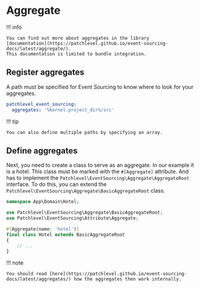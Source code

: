 # Aggregate

!!! info

    You can find out more about aggregates in the library 
    [documentation](https://patchlevel.github.io/event-sourcing-docs/latest/aggregate/). 
    This documentation is limited to bundle integration.

## Register aggregates

A path must be specified for Event Sourcing to know where to look for your aggregates.

```yaml
patchlevel_event_sourcing:
  aggregates: '%kernel.project_dir%/src'
```

!!! tip

    You can also define multiple paths by specifying an array.

## Define aggregates

Next, you need to create a class to serve as an aggregate. 
In our example it is a hotel. 
This class must be marked with the `#[Aggregate]` attribute.
And has to implement the `Patchlevel\EventSourcing\Aggregate\AggregateRoot` interface.
To do this, you can extend the `Patchlevel\EventSourcing\Aggregate\BasicAggregateRoot` class.

```php
namespace App\Domain\Hotel;

use Patchlevel\EventSourcing\Aggregate\BasicAggregateRoot;
use Patchlevel\EventSourcing\Attribute\Aggregate;

#[Aggregate(name: 'hotel')]
final class Hotel extends BasicAggregateRoot
{
    // ...
}
```

!!! note

    You should read [here](https://patchlevel.github.io/event-sourcing-docs/latest/aggregates/) how the aggregates then work internally.
